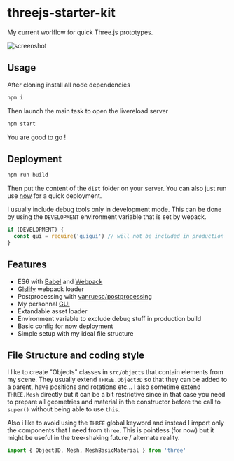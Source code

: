 threejs-starter-kit
===================

My current worlflow for quick Three.js prototypes.

![screenshot](/screenshot.png)

## Usage
After cloning install all node dependencies
```bash
npm i
```

Then launch the main task to open the livereload server  
```bash
npm start
```

You are good to go !

## Deployment
```bash
npm run build
```
Then put the content of the `dist` folder on your server.
You can also just run use [now](https://zeit.co/now) for a quick deployment.

I usually include debug tools only in development mode. This can be done by using the `DEVELOPMENT` environment variable that is set by wepack.
```js
if (DEVELOPMENT) {
  const gui = require('guigui') // will not be included in production
}
```

## Features
- ES6 with [Babel](http://babeljs.io) and [Webpack](https://webpack.org)
- [Glslify](https://github.com/glslify/glslify) webpack loader
- Postprocessing with [vanruesc/postprocessing](https://github.com/vanruesc/postprocessing)
- My personnal [GUI](http://github.com/superguigui/guigui#dev)
- Extandable asset loader
- Environment variable to exclude debug stuff in production build
- Basic config for [now](https://zeit.co/now) deployment
- Simple setup with my ideal file structure

## File Structure and coding style
I like to create "Objects" classes in `src/objects` that contain elements from my scene. They usually extend `THREE.Object3D` so that they can be added to a parent, have positions and rotations etc... I also sometime extend `THREE.Mesh` directly but it can be a bit restrictive since in that case you need to prepare all geometries and material in the constructor before the call to `super()` without being able to use `this`.

Also i like to avoid using the `THREE` global keyword and instead I import only the components that I need from `three`. This is pointless (for now) but it might be useful in the tree-shaking future / alternate reality.
```js
import { Object3D, Mesh, MeshBasicMaterial } from 'three'
```
